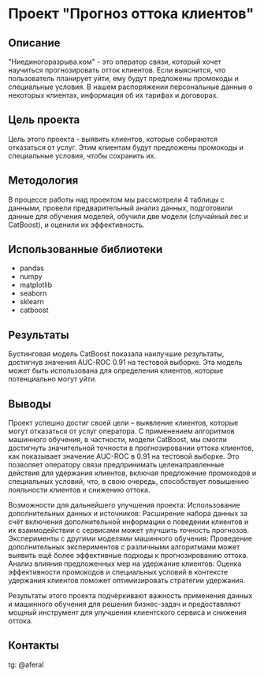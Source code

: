 # Проект "Прогноз оттока клиентов"

## Описание

"Ниединогоразрыва.ком" - это оператор связи, который хочет научиться прогнозировать отток клиентов. Если выяснится, что пользователь планирует уйти, ему будут предложены промокоды и специальные условия. В нашем распоряжении персональные данные о некоторых клиентах, информация об их тарифах и договорах.

## Цель проекта

Цель этого проекта - выявить клиентов, которые собираются отказаться от услуг. Этим клиентам будут предложены промокоды и специальные условия, чтобы сохранить их.

## Методология

В процессе работы над проектом мы рассмотрели 4 таблицы с данными, провели предварительный анализ данных, подготовили данные для обучения моделей, обучили две модели (случайный лес и CatBoost), и оценили их эффективность.

## Использованные библиотеки

- pandas
- numpy
- matplotlib
- seaborn
- sklearn
- catboost

## Результаты

Бустинговая модель CatBoost показала наилучшие результаты, достигнув значения AUC-ROC 0.91 на тестовой выборке. Эта модель может быть использована для определения клиентов, которые потенциально могут уйти.

## Выводы

Проект успешно достиг своей цели – выявление клиентов, которые могут отказаться от услуг оператора. С применением алгоритмов машинного обучения, в частности, модели CatBoost, мы смогли достигнуть значительной точности в прогнозировании оттока клиентов, как показывает значение AUC-ROC в 0.91 на тестовой выборке. Это позволяет оператору связи предпринимать целенаправленные действия для удержания клиентов, включая предложение промокодов и специальных условий, что, в свою очередь, способствует повышению лояльности клиентов и снижению оттока.

Возможности для дальнейшего улучшения проекта:
Использование дополнительных данных и источников: Расширение набора данных за счёт включения дополнительной информации о поведении клиентов и их взаимодействии с сервисами может улучшить точность прогнозов.
Эксперименты с другими моделями машинного обучения: Проведение дополнительных экспериментов с различными алгоритмами может выявить ещё более эффективные подходы к прогнозированию оттока.
Анализ влияния предложенных мер на удержание клиентов: Оценка эффективности промокодов и специальных условий в контексте удержания клиентов поможет оптимизировать стратегии удержания.

Результаты этого проекта подчёркивают важность применения данных и машинного обучения для решения бизнес-задач и предоставляют мощный инструмент для улучшения клиентского сервиса и снижения оттока.

## Контакты

tg: @aferal
